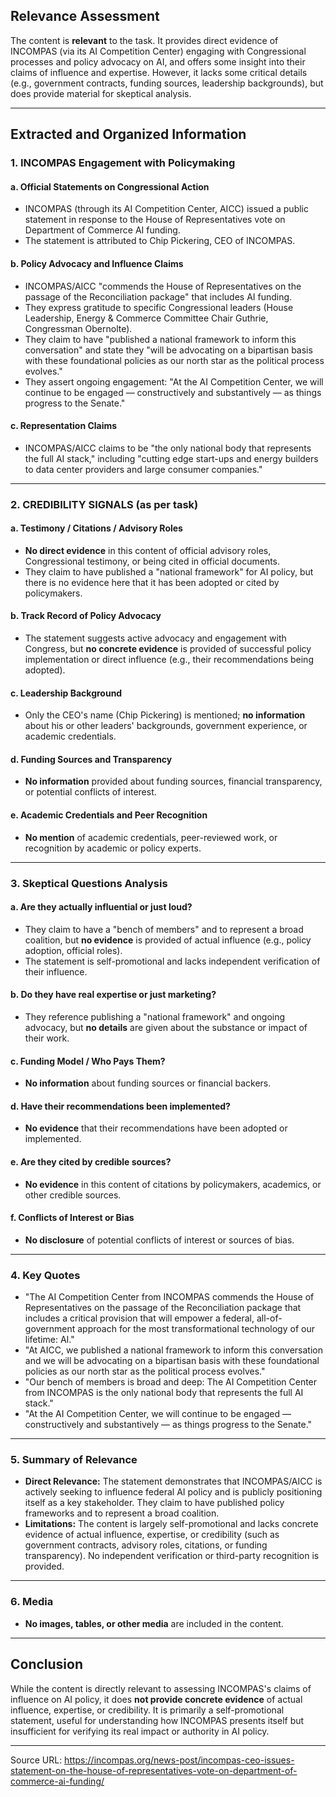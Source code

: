 ## Relevance Assessment

The content is **relevant** to the task. It provides direct evidence of INCOMPAS (via its AI Competition Center) engaging with Congressional processes and policy advocacy on AI, and offers some insight into their claims of influence and expertise. However, it lacks some critical details (e.g., government contracts, funding sources, leadership backgrounds), but does provide material for skeptical analysis.

---

## Extracted and Organized Information

### 1. **INCOMPAS Engagement with Policymaking**

#### a. **Official Statements on Congressional Action**
- INCOMPAS (through its AI Competition Center, AICC) issued a public statement in response to the House of Representatives vote on Department of Commerce AI funding.
- The statement is attributed to Chip Pickering, CEO of INCOMPAS.

#### b. **Policy Advocacy and Influence Claims**
- INCOMPAS/AICC "commends the House of Representatives on the passage of the Reconciliation package" that includes AI funding.
- They express gratitude to specific Congressional leaders (House Leadership, Energy & Commerce Committee Chair Guthrie, Congressman Obernolte).
- They claim to have "published a national framework to inform this conversation" and state they "will be advocating on a bipartisan basis with these foundational policies as our north star as the political process evolves."
- They assert ongoing engagement: "At the AI Competition Center, we will continue to be engaged — constructively and substantively — as things progress to the Senate."

#### c. **Representation Claims**
- INCOMPAS/AICC claims to be "the only national body that represents the full AI stack," including "cutting edge start-ups and energy builders to data center providers and large consumer companies."

---

### 2. **CREDIBILITY SIGNALS (as per task)**

#### a. **Testimony / Citations / Advisory Roles**
- **No direct evidence** in this content of official advisory roles, Congressional testimony, or being cited in official documents.
- They claim to have published a "national framework" for AI policy, but there is no evidence here that it has been adopted or cited by policymakers.

#### b. **Track Record of Policy Advocacy**
- The statement suggests active advocacy and engagement with Congress, but **no concrete evidence** is provided of successful policy implementation or direct influence (e.g., their recommendations being adopted).

#### c. **Leadership Background**
- Only the CEO's name (Chip Pickering) is mentioned; **no information** about his or other leaders' backgrounds, government experience, or academic credentials.

#### d. **Funding Sources and Transparency**
- **No information** provided about funding sources, financial transparency, or potential conflicts of interest.

#### e. **Academic Credentials and Peer Recognition**
- **No mention** of academic credentials, peer-reviewed work, or recognition by academic or policy experts.

---

### 3. **Skeptical Questions Analysis**

#### a. **Are they actually influential or just loud?**
- They claim to have a "bench of members" and to represent a broad coalition, but **no evidence** is provided of actual influence (e.g., policy adoption, official roles).
- The statement is self-promotional and lacks independent verification of their influence.

#### b. **Do they have real expertise or just marketing?**
- They reference publishing a "national framework" and ongoing advocacy, but **no details** are given about the substance or impact of their work.

#### c. **Funding Model / Who Pays Them?**
- **No information** about funding sources or financial backers.

#### d. **Have their recommendations been implemented?**
- **No evidence** that their recommendations have been adopted or implemented.

#### e. **Are they cited by credible sources?**
- **No evidence** in this content of citations by policymakers, academics, or other credible sources.

#### f. **Conflicts of Interest or Bias**
- **No disclosure** of potential conflicts of interest or sources of bias.

---

### 4. **Key Quotes**

- "The AI Competition Center from INCOMPAS commends the House of Representatives on the passage of the Reconciliation package that includes a critical provision that will empower a federal, all-of-government approach for the most transformational technology of our lifetime: AI."
- "At AICC, we published a national framework to inform this conversation and we will be advocating on a bipartisan basis with these foundational policies as our north star as the political process evolves."
- "Our bench of members is broad and deep: The AI Competition Center from INCOMPAS is the only national body that represents the full AI stack."
- "At the AI Competition Center, we will continue to be engaged — constructively and substantively — as things progress to the Senate."

---

### 5. **Summary of Relevance**

- **Direct Relevance:** The statement demonstrates that INCOMPAS/AICC is actively seeking to influence federal AI policy and is publicly positioning itself as a key stakeholder. They claim to have published policy frameworks and to represent a broad coalition.
- **Limitations:** The content is largely self-promotional and lacks concrete evidence of actual influence, expertise, or credibility (such as government contracts, advisory roles, citations, or funding transparency). No independent verification or third-party recognition is provided.

---

### 6. **Media**

- **No images, tables, or other media** are included in the content.

---

## Conclusion

While the content is directly relevant to assessing INCOMPAS's claims of influence on AI policy, it does **not provide concrete evidence** of actual influence, expertise, or credibility. It is primarily a self-promotional statement, useful for understanding how INCOMPAS presents itself but insufficient for verifying its real impact or authority in AI policy.

---

Source URL: https://incompas.org/news-post/incompas-ceo-issues-statement-on-the-house-of-representatives-vote-on-department-of-commerce-ai-funding/